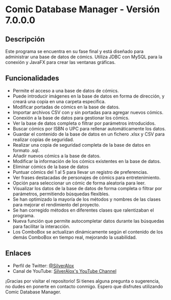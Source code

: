 # Comic Database Manager - Versión 7.0.0.0

## Descripción

Este programa se encuentra en su fase final y está diseñado para administrar una base de datos de cómics. Utiliza JDBC con MySQL para la conexión y JavaFX para crear las ventanas gráficas.

## Funcionalidades

- Permite el acceso a una base de datos de cómics.
- Puede introducir imágenes en la base de datos en forma de dirección, y creará una copia en una carpeta específica.
- Modificar portadas de cómics en la base de datos.
- Importar archivos CSV con y sin portadas para agregar nuevos cómics.
- Conexión a la base de datos para gestionar los cómics.
- Ver la base de datos completa o filtrar por parámetros introducidos.
- Buscar cómics por ISBN o UPC para rellenar automáticamente los datos.
- Guardar el contenido de la base de datos en un fichero .xlsx y CSV para realizar copias de seguridad.
- Realizar una copia de seguridad completa de la base de datos en formato .sql.
- Añadir nuevos cómics a la base de datos.
- Modificar la información de los cómics existentes en la base de datos.
- Eliminar cómics de la base de datos
- Puntuar cómics del 1 al 5 para llevar un registro de preferencias.
- Ver frases destacadas de personajes de cómics para entretenimiento.
- Opción para seleccionar un cómic de forma aleatoria para leer.
- Visualizar los datos de la base de datos de forma completa o filtrar por parámetros, permitiendo búsquedas flexibles.
- Se han optimizado la mayoría de los métodos y nombres de las clases para mejorar el rendimiento del proyecto.
- Se han corregido métodos en diferentes clases que ralentizaban el programa.
- Nueva función que permite autocompletar datos durante las búsquedas para facilitar la interacción.
- Los ComboBox se actualizan dinámicamente según el contenido de los demás ComboBox en tiempo real, mejorando la usabilidad.

## Enlaces

- Perfil de Twitter: [@SilverAlox](https://twitter.com/SilverAlox)
- Canal de YouTube: [SilverAlox's YouTube Channel](https://www.youtube.com/channel/UCpVOq7oKeJ5vHaa5cr3_q3g/featured)

¡Gracias por visitar el repositorio! Si tienes alguna pregunta o sugerencia, no dudes en ponerte en contacto conmigo. Espero que disfrutes utilizando Comic Database Manager.


